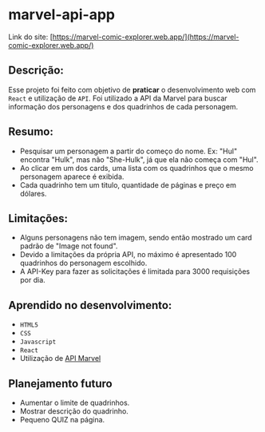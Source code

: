 # marvel-api-app

Link do site: [https://marvel-comic-explorer.web.app/](https://marvel-comic-explorer.web.app/)
 
## Descrição:

Esse projeto foi feito com objetivo de **praticar** o desenvolvimento web com `React` e utilização de `API`.
Foi utilizado a API da Marvel para buscar informação dos personagens e dos quadrinhos de cada personagem.

## Resumo:

- Pesquisar um personagem a partir do começo do nome. Ex: "Hul" encontra "Hulk", mas não "She-Hulk", já que ela não começa com "Hul".
- Ao clicar em um dos cards, uma lista com os quadrinhos que o mesmo personagem aparece é exibida.
- Cada quadrinho tem um titulo, quantidade de páginas e preço em dólares.

## Limitações:

- Alguns personagens não tem imagem, sendo então mostrado um card padrão de "Image not found".
- Devido a limitações da própria API, no máximo é apresentado 100 quadrinhos do personagem escolhido.
- A API-Key para fazer as solicitações é limitada para 3000 requisições por dia.

## Aprendido no desenvolvimento:

- `HTML5`
- `CSS`
- `Javascript`
- `React`
- Utilização de [API Marvel](https://developer.marvel.com/)

## Planejamento futuro

- Aumentar o limite de quadrinhos.
- Mostrar descrição do quadrinho.
- Pequeno QUIZ na página.
